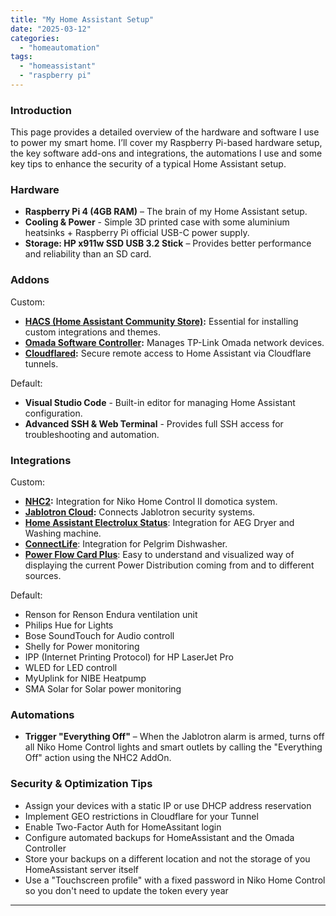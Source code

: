 ```yaml
---
title: "My Home Assistant Setup"
date: "2025-03-12"
categories:   
  - "homeautomation"
tags: 
  - "homeassistant"
  - "raspberry pi"  
---
```


### **Introduction**  
This page provides a detailed overview of the hardware and software I use to power my smart home. I’ll cover my Raspberry Pi-based hardware setup, the key software add-ons and integrations, the automations I use and some key tips to enhance the security of a typical Home Assistant setup.

### **Hardware**  

- **Raspberry Pi 4 (4GB RAM)** – The brain of my Home Assistant setup.
- **Cooling & Power** - Simple 3D printed case with some aluminium heatsinks + Raspberry Pi official USB-C power supply.
- **Storage: HP x911w SSD USB 3.2 Stick** – Provides better performance and reliability than an SD card.

### **Addons**  

Custom:
- **[HACS (Home Assistant Community Store)](https://www.hacs.xyz/):** Essential for installing custom integrations and themes.
- **[Omada Software Controller](https://github.com/jkunczik/home-assistant-omada):** Manages TP-Link Omada network devices.
- **[Cloudflared](https://github.com/brenner-tobias/ha-addons):** Secure remote access to Home Assistant via Cloudflare tunnels.

Default:
- **Visual Studio Code** - Built-in editor for managing Home Assistant configuration.
- **Advanced SSH & Web Terminal** - Provides full SSH access for troubleshooting and automation.


### **Integrations**  

Custom:
- **[NHC2](https://github.com/joleys/niko-home-control-II):** Integration for Niko Home Control II domotica system.
- **[Jablotron Cloud](https://github.com/Pigotka/ha-cc-jablotron-cloud):** Connects Jablotron security systems.
- **[Home Assistant Electrolux Status](https://github.com/albaintor/homeassistant_electrolux_status)**: Integration for AEG Dryer and Washing machine.
- **[ConnectLife](https://github.com/oyvindwe/connectlife-ha)**: Integration for Pelgrim Dishwasher.
- **[Power Flow Card Plus](https://github.com/flixlix/power-flow-card-plus)**: Easy to understand and visualized way of displaying the current Power Distribution coming from and to different sources.

Default:
- Renson for Renson Endura ventilation unit
- Philips Hue for Lights
- Bose SoundTouch for Audio controll
- Shelly for Power monitoring
- IPP (Internet Printing Protocol) for HP LaserJet Pro
- WLED for LED controll
- MyUplink for NIBE Heatpump
- SMA Solar for Solar power monitoring

### **Automations**  
- **Trigger "Everything Off"** – When the Jablotron alarm is armed, turns off all Niko Home Control lights and smart outlets by calling the "Everything Off" action using the NHC2 AddOn.


### **Security & Optimization Tips**  
- Assign your devices with a static IP or use DHCP address reservation
- Implement GEO restrictions in Cloudflare for your Tunnel
- Enable Two-Factor Auth for HomeAssitant login
- Configure automated backups for HomeAssistant and the Omada Controller
- Store your backups on a different location and not the storage of you HomeAssistant server itself
- Use a "Touchscreen profile" with a fixed password in Niko Home Control so you don't need to update the token every year

---
